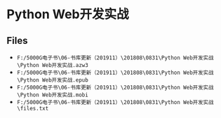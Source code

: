 # Python Web开发实战

## Files

- `F:/5000G电子书\06-书库更新（201911）\201808\0831\Python Web开发实战\Python Web开发实战.azw3`
- `F:/5000G电子书\06-书库更新（201911）\201808\0831\Python Web开发实战\Python Web开发实战.epub`
- `F:/5000G电子书\06-书库更新（201911）\201808\0831\Python Web开发实战\Python Web开发实战.mobi`
- `F:/5000G电子书\06-书库更新（201911）\201808\0831\Python Web开发实战\files.txt`

